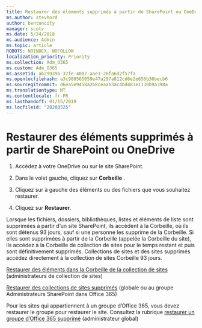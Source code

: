 ```yaml
---
title: Restaurer des éléments supprimés à partir de SharePoint ou OneDrive
ms.author: stevhord
author: bentoncity
manager: scotv
ms.date: 5/24/2018
ms.audience: Admin
ms.topic: article
ROBOTS: NOINDEX, NOFOLLOW
localization_priority: Priority
ms.collection: Adm_O365
ms.custom: Adm_O365
ms.assetid: ab29939b-37fe-4007-aae3-26fa6d2f57fa
ms.openlocfilehash: a3c980565059e47a297a812cd6e2e656b36becb6
ms.sourcegitcommit: d6ea5e9458a2b8ceaab3ac4bd483e1130b9a398a
ms.translationtype: MT
ms.contentlocale: fr-FR
ms.lasthandoff: 01/15/2019
ms.locfileid: "28288525"
---
```

# <a name="restore-deleted-items-from-sharepoint-or-onedrive"></a>Restaurer des éléments supprimés à partir de SharePoint ou OneDrive

1. Accédez à votre OneDrive ou sur le site SharePoint.
    
2. Dans le volet gauche, cliquez sur **Corbeille** . 
    
3. Cliquez sur à gauche des éléments ou des fichiers que vous souhaitez restaurer.
    
4. Cliquez sur **Restaurer**. 
    
Lorsque les fichiers, dossiers, bibliothèques, listes et éléments de liste sont supprimées à partir d’un site SharePoint, ils accèdent à la Corbeille, où ils sont détenus 93 jours, sauf si une personne les supprime de la Corbeille. Si elles sont supprimées à partir de la Corbeille (appelée la Corbeille du site), ils accédez à la Corbeille de collection de sites pour le temps restant et puis sont définitivement supprimés. Collections de sites et des sites supprimés accédez directement à la collection de sites Corbeille 93 jours.
  
[Restaurer des éléments dans la Corbeille de la collection de sites](https://go.microsoft.com/fwlink/?linkid=867800) (administrateurs de collection de sites) 
  
[Restaurer des collections de sites supprimés](https://go.microsoft.com/fwlink/?linkid=867660) (globale ou au groupe Administrateurs SharePoint dans Office 365) 
  
Pour les sites qui appartiennent à un groupe d’Office 365, vous devez restaurer le groupe pour restaurer le site. Consultez la rubrique [restaurer un groupe d’Office 365 supprimé](https://go.microsoft.com/fwlink/?linkid=867802) (administrateur global) 
  

